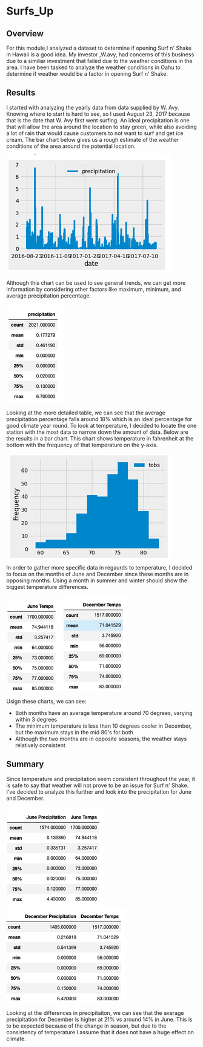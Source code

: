 # Surfs_Up
## Overview
  For this module,I analyzed a dataset to determine if opening Surf n' Shake in Hawaii is a good idea. My investor ,W.avy, had concerns of this business due to a similiar investment that failed due to the weather conditions in the area. I have been tasked to analyze the weather conditions in Oahu to determine if weather would be a factor in opening Surf n' Shake.
## Results
I started with analyzing the yearly data from data supplied by W. Avy. Knowing where to start is hard to see, so I used August 23, 2017 because that is the date that W. Avy first went surfing. An ideal precipitation is one that will allow the area around the location to stay green, while also avoiding a lot of rain that would cause customers to not want to surf and get ice cream. The bar chart below gives us a rough estimate of the weather conditions of the area around the potential location.

![precipitation_chart](https://github.com/JTGonzaga/Surfs_Up/blob/main/Challange%20Images/precipitation_chart.png)

  Although this chart can be used to see general trends, we can get more information by considering other factors like maximum, minimum, and average precipitation percentage.
  
![precipitation_table](https://github.com/JTGonzaga/Surfs_Up/blob/main/Challange%20Images/precipitation_table.png)

  Looking at the more detailed table, we can see that the average precipitation percentage falls around 18% which is an ideal percentage for good climate year round.
  To look at temperature, I decided to locate the one station with the most data to narrow down the amount of data. Below are the results in a bar chart. This chart shows temperature in fahrenheit at the bottom with the frequency of that temperature on the y-axis.
  
![temperature_frequency](https://github.com/JTGonzaga/Surfs_Up/blob/main/Challange%20Images/temperature_frequency.png)

  In order to gather more specific data in regaurds to temperature, I decided to focus on the months of June and December since these months are in opposing months. Using a month in summer and winter should show the biggest temperature differences.
  
 ![june_temps](https://github.com/JTGonzaga/Surfs_Up/blob/main/Challange%20Images/June_temps.png)
 ![dec_temps](https://github.com/JTGonzaga/Surfs_Up/blob/main/Challange%20Images/December_temps.png)
 
  Usign these charts, we can see:
  * Both months have an average temperature around 70 degrees, varying within 3 degrees
  * The minimum temperature is less than 10 degrees cooler in December, but the maximum stays in the mid 80's for both
  * Although the two months are in opposite seasons, the weather stays relatively consistent
## Summary
  Since temperature and precipitation seem consistent throughout the year, it is safe to say that weather will not prove to be an issue for Surf n' Shake. I've decided to analyze this further and look into the precipitation for June and December.
  
 ![june_precip](https://github.com/JTGonzaga/Surfs_Up/blob/main/Challange%20Images/Jun_precip.png)
 ![dec_precip](https://github.com/JTGonzaga/Surfs_Up/blob/main/Challange%20Images/Dec_precip.png)
 
 Looking at the differences in precipitaiton, we can see that the average precipitation for December is higher at 21% vs around 14% in June. This is to be expected because of the change in season, but due to the consistency of temperature I assume that it does not have a huge effect on climate. 
  
